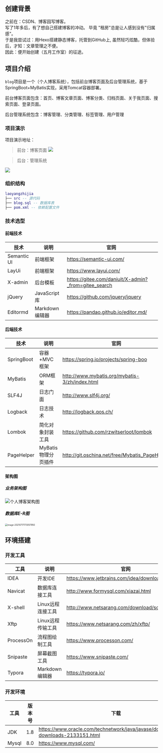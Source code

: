 ## 创建背景

之前在：CSDN、博客园写博客。<br/>
写了1年多后，有了想自己搭建博客的冲动。 毕竟 "租房"总是让人感到没有"归属感"。<br/>
于是我尝试过：用Hexo搭建静态博客，托管到GitHub上, 虽然轻巧炫酷，但体验后，才知：文章管理之不便。<br/>
因此：便开始创建（五月工作室）的征途。



## 项目介绍

`blog`项目是一个（个人博客系统），包括前台博客页面及后台管理系统，基于SpringBoot+MyBatis实现，采用Tomcat容器部署。<br/>

前台博客页面包含：首页、博客文章页面、博客分类、归档页面、关于我页面、搜索页面、登录页面。<br/>

后台管理系统包含：博客管理、分类管理、标签管理、用户管理 <br/>



### 项目演示

项目演示地址： 

> 前台：博客页面
![](https://gitee.com/Im_age/blog-img/raw/master/images/202109111341730.png)

> 后台：管理系统

![](https://gitee.com/Im_age/blog-img/raw/master/images/202109111342218.png)

### 组织结构

``` lua
laoyangzhijia
├── src -- 源代码
├── blog.sql -- 数据库表
├── pom.xml -- 依赖配置文件
```



### 技术选型

#### 前端技术

| 技术        | 说明            | 官网                                                 |
| ----------- | --------------- | ---------------------------------------------------- |
| Semantic UI | 前端框架        | https://semantic-ui.com/                             |
| LayUi       | 前端框架        | https://www.layui.com/                               |
| X-admin     | 后台模板        | https://gitee.com/daniuit/X-admin?_from=gitee_search |
| jQuery      | JavaScript 库   | https://github.com/jquery/jquery                     |
| Editormd    | Markdown 编辑器 | https://pandao.github.io/editor.md/                  |




#### 后端技术

| 技术       | 说明                | 官网                                           |
| ---------- | ------------------- | ---------------------------------------------- |
| SpringBoot | 容器+MVC框架        | https://spring.io/projects/spring-boo          |
| MyBatis    | ORM框架             | http://www.mybatis.org/mybatis-3/zh/index.html |
| SLF4J      | 日志门面            | http://www.slf4j.org/                          |
| Logback    | 日志技术            | http://logback.qos.ch/                         |
| Lombok     | 简化对象封装工具    | https://github.com/rzwitserloot/lombok         |
| PageHelper | MyBatis物理分页插件 | http://git.oschina.net/free/Mybatis_PageHelper |



#### 架构图



##### 业务架构图



![个人博客架构图](https://gitee.com/Im_age/blog-img/raw/master/images/202109111303916.png)



##### 数据库E-R图

<img src="https://gitee.com/Im_age/blog-img/raw/master/images/202109111310313.png" alt="image-20210717173057950" style="zoom: 50%;" />





## 环境搭建

### 开发工具

| 工具          | 说明                | 官网                                            |
| ------------- | ------------------- | ----------------------------------------------- |
| IDEA          | 开发IDE             | https://www.jetbrains.com/idea/download         |
| Navicat   | 数据库连接工具    | http://www.formysql.com/xiazai.html             |                                               |
| X-shell       | Linux远程连接工具   | http://www.netsarang.com/download/software.html |
| Xftp | Linux远程传输工具 | https://www.netsarang.com/zh/xftp/ |
| ProcessOn     | 流程图绘制工具      | https://www.processon.com/                      |
| Snipaste  | 屏幕截图工具      | https://www.snipaste.com/                       |
| Typora | Markdown编辑器 | https://typora.io/ |

### 开发环境

| 工具  | 版本号 | 下载                                                         |
| ----- | ------ | ------------------------------------------------------------ |
| JDK   | 1.8    | https://www.oracle.com/technetwork/java/javase/downloads/jdk8-downloads-2133151.html |
| Mysql | 8.0    | https://www.mysql.com/                                       |

